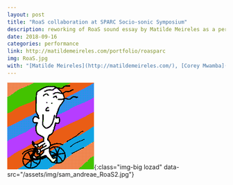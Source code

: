 ```yaml
---
layout: post
title: "RoaS collaboration at SPARC Socio-sonic Symposium"
description: reworking of RoaS sound essay by Matilde Meireles as a performative Foley piece 
date: 2018-09-16
categories: performance
link: http://matildemeireles.com/portfolio/roasparc
img: RoaS.jpg
with: "[Matilde Meireles](http://matildemeireles.com/), [Corey Mwamba](https://www.coreymwamba.co.uk/) and [Claudia Molitor](https://www.city.ac.uk/people/academics/claudia-molitor)"
---
```


![RoaS](/assets/img/happytom.png){:class="img-big lozad" data-src="/assets/img/sam_andreae_RoaS2.jpg"}
